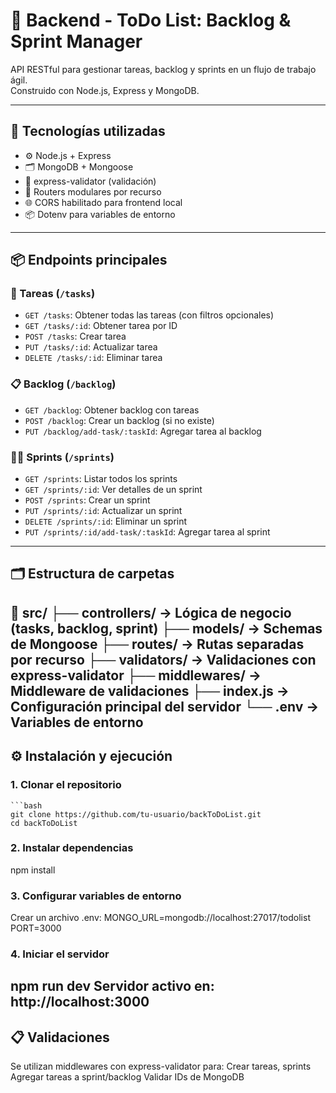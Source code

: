 # 🧠 Backend - ToDo List: Backlog & Sprint Manager

API RESTful para gestionar tareas, backlog y sprints en un flujo de trabajo ágil.  
Construido con Node.js, Express y MongoDB.

---

## 🚀 Tecnologías utilizadas

- ⚙️ Node.js + Express
- 🗂 MongoDB + Mongoose
- 🧪 express-validator (validación)
- 🔀 Routers modulares por recurso
- 🌐 CORS habilitado para frontend local
- 📦 Dotenv para variables de entorno

---

## 📦 Endpoints principales

### 📝 Tareas (`/tasks`)
- `GET /tasks`: Obtener todas las tareas (con filtros opcionales)
- `GET /tasks/:id`: Obtener tarea por ID
- `POST /tasks`: Crear tarea
- `PUT /tasks/:id`: Actualizar tarea
- `DELETE /tasks/:id`: Eliminar tarea

### 📋 Backlog (`/backlog`)
- `GET /backlog`: Obtener backlog con tareas
- `POST /backlog`: Crear un backlog (si no existe)
- `PUT /backlog/add-task/:taskId`: Agregar tarea al backlog

### 🏃‍♂️ Sprints (`/sprints`)
- `GET /sprints`: Listar todos los sprints
- `GET /sprints/:id`: Ver detalles de un sprint
- `POST /sprints`: Crear un sprint
- `PUT /sprints/:id`: Actualizar un sprint
- `DELETE /sprints/:id`: Eliminar un sprint
- `PUT /sprints/:id/add-task/:taskId`: Agregar tarea al sprint

---

## 🗂 Estructura de carpetas

📁 src/ 
├── controllers/ → Lógica de negocio (tasks, backlog, sprint) 
├── models/ → Schemas de Mongoose 
├── routes/ → Rutas separadas por recurso 
├── validators/ → Validaciones con express-validator 
├── middlewares/ → Middleware de validaciones 
├── index.js → Configuración principal del servidor 
└── .env → Variables de entorno
---

## ⚙️ Instalación y ejecución

### 1. Clonar el repositorio

    ```bash
    git clone https://github.com/tu-usuario/backToDoList.git
    cd backToDoList
### 2. Instalar dependencias
npm install
### 3. Configurar variables de entorno
Crear un archivo .env:
MONGO_URL=mongodb://localhost:27017/todolist
PORT=3000
### 4. Iniciar el servidor
npm run dev
Servidor activo en: http://localhost:3000
---
## 📋 Validaciones
Se utilizan middlewares con express-validator para:
Crear tareas, sprints
Agregar tareas a sprint/backlog
Validar IDs de MongoDB


